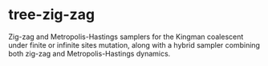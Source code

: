 # tree-zig-zag
Zig-zag and Metropolis-Hastings samplers for the Kingman coalescent under finite or infinite sites mutation, along with a hybrid sampler combining both zig-zag and Metropolis-Hastings dynamics.
